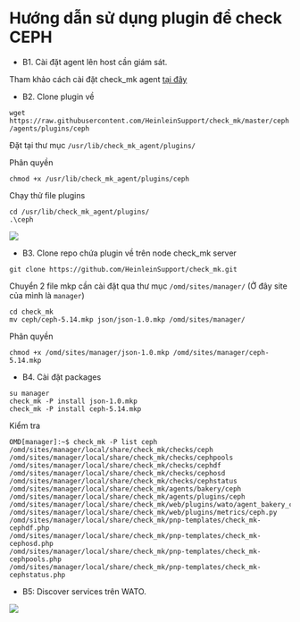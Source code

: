 # Hướng dẫn sử dụng plugin để check CEPH

- B1. Cài đặt agent lên host cần giám sát.

Tham khảo cách cài đặt check_mk agent [tại đây](https://github.com/thaonguyenvan/meditech-ghichep-omd/blob/master/docs/2.Install-agent.md)

- B2. Clone plugin về

`wget https://raw.githubusercontent.com/HeinleinSupport/check_mk/master/ceph/agents/plugins/ceph`

Đặt tại thư mục `/usr/lib/check_mk_agent/plugins/`

Phân quyền

`chmod +x /usr/lib/check_mk_agent/plugins/ceph`

Chạy thử file plugins

```
cd /usr/lib/check_mk_agent/plugins/
.\ceph
```

<img src="https://i.imgur.com/0lYJHci.png">

- B3. Clone repo chứa plugin về trên node check_mk server

`git clone https://github.com/HeinleinSupport/check_mk.git`

Chuyển 2 file mkp cần cài đặt qua thư mục `/omd/sites/manager/` (Ở đây site của mình là `manager`)

```
cd check_mk
mv ceph/ceph-5.14.mkp json/json-1.0.mkp /omd/sites/manager/
```

Phân quyền

`chmod +x /omd/sites/manager/json-1.0.mkp /omd/sites/manager/ceph-5.14.mkp`

- B4. Cài đặt packages

```
su manager
check_mk -P install json-1.0.mkp
check_mk -P install ceph-5.14.mkp
```

Kiểm tra

```
OMD[manager]:~$ check_mk -P list ceph
/omd/sites/manager/local/share/check_mk/checks/ceph
/omd/sites/manager/local/share/check_mk/checks/cephpools
/omd/sites/manager/local/share/check_mk/checks/cephdf
/omd/sites/manager/local/share/check_mk/checks/cephosd
/omd/sites/manager/local/share/check_mk/checks/cephstatus
/omd/sites/manager/local/share/check_mk/agents/bakery/ceph
/omd/sites/manager/local/share/check_mk/agents/plugins/ceph
/omd/sites/manager/local/share/check_mk/web/plugins/wato/agent_bakery_ceph.py
/omd/sites/manager/local/share/check_mk/web/plugins/metrics/ceph.py
/omd/sites/manager/local/share/check_mk/pnp-templates/check_mk-cephdf.php
/omd/sites/manager/local/share/check_mk/pnp-templates/check_mk-cephosd.php
/omd/sites/manager/local/share/check_mk/pnp-templates/check_mk-cephpools.php
/omd/sites/manager/local/share/check_mk/pnp-templates/check_mk-cephstatus.php
```

- B5: Discover services trên WATO.

<img src="https://i.imgur.com/t6gELR9.png">
